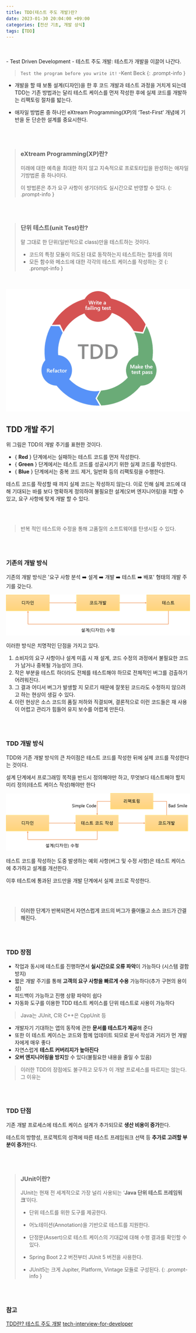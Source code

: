 ```yaml
---
title: TDD(테스트 주도 개발)란?
date: 2023-01-30 20:04:00 +09:00
categories: [전산 기초, 개발 상식]
tags: [TDD]
---
```

<br>
<br>
- Test Driven Development
  - 테스트 주도 개발: 테스트가 개발을 이끌어 나간다.
  
  

> `Test the program before you write it!`
> -Kent Beck
{: .prompt-info }


- 개발을 할 때 보통 설계(디자인)을 한 후 코드 개발과 테스트 과정을 거치게 되는데 TDD는 기존 방법과는 달리 테스트 케이스를 먼저 작성한 후에 실제 코드를 개발하는 리팩토링 절차를 밟는다.


- 애자일 방법론 중 하나인 eXtream Programming(XP)의 ‘Test-First’ 개념에 기반을 둔 단순한 설계를 중요시한다.

<br>
<br>

> ### **eXtream Programming(XP)란?**
>
> 미래에 대한 예측을 최대한 하지 않고 지속적으로 프로토타입을 완성하는 애자일 기방법론 중 하나이다.
>
> 이 방법론은 추가 요구 사항이 생기더라도 실시간으로 반영할 수 있다.
{: .prompt-info }

<br>
<br>


> ### **단위 테스트(unit Test)란?**
>
> 말 그대로 한 단위(일반적으로 class)만을 테스트하는 것이다.
>
> - 코드의 특정 모듈이 의도된 대로 동작하는지 테스트하는 절차를 의미
> - 모든 함수와 메소드에 대한 각각의 테스트 케이스를 작성하는 것
{: .prompt-info }

<br>
<br>



<img src="/assets/img/cs/TDD-cycle.png">

## **TDD 개발 주기**

위 그림은 TDD의 개발 주기를 표현한 것이다.

- { **Red** } 단계에서는 실패하는 테스트 코드를 먼저 작성한다.
- { **Green** } 단계에서는 테스트 코드를 성공시키기 위한 실제 코드를 작성한다.
- { **Blue** } 단계에서는 중복 코드 제거, 일반화 등의 리팩토링을 수행한다.



테스트 코드를 작성할 때 까지 실제 코드는 작성하지 않는다. 이로 인해 실제 코드에 대해 기대되는 바를 보다 명확하게 정의하여 불필요한 설계(오버 엔지니어링)을 피할 수 있고, 요구 사항에 맞게 개발 할 수 있다.

<br>
<br>

> 반복 적인 테스트와 수정을 통해 고품질의 소프트웨어를 탄생시킬 수 있다.

<br>
<br>

### 기존의 개발 방식

기존의 개발 방식은 '요구 사항 분석 :arrow_right: 설계 :arrow_right: 개발 :arrow_right: 테스트 :arrow_right: 배포' 형태의 개발 주기를 갖는다.

<img src="/assets/img/cs/process.png">



이러한 방식은 치명적인 단점을 가지고 있다.

1. 소비자의 요구 사항이나 설계 미흡 시 재 설계, 코드 수정의 과정에서 불필요한 코드가 남거나 중복될 가능성이 크다.
2. 작은 부분을 테스트 하더라도 전체를 테스트해야 하므로 전체적인 버그를 검출하기 어려워진다.
3. 그 결과 어디서 버그가 발생할 지 모르기 때문에 잘못된 코드라도 수정하지 않으려고 하는 현상이 생길 수 있다.
4. 이런 현상은 소스 코드의 품질 저하와 직결되며, 결론적으로 이런 코드들은 재 사용이 어렵고 관리가 힘들어 유지 보수를 어렵게 만든다.


<br>
<br>


### TDD 개발 방식

TDD와 기존 개발 방식의 큰 차이점은 테스트 코드를 작성한 뒤에 실제 코드를 작성한다는 것이다.

설계 단계에서 프로그래밍 목적을 반드시 정의해야만 하고, 무엇보다 테스트해야 할지 미리 정의(테스트 케이스 작성)해야만 한다



<img src="/assets/img/cs/TDD_process.png">

테스트 코드를 작성하는 도중 발생하는 예외 사항(버그 및 수정 사항)은 테스트 케이스에 추가하고 설계를 개선한다.

이후 테스트에 통과된 코드만을 개발 단계에서 실제 코드로 작성한다.

<br>
<br>

>  **이러한 단계가 반복되면서 자연스럽게 코드의 버그가 줄어들고 소스 코드가 간결해진다.**

<br>
<br>



### TDD 장점

- 작업과 동시에 테스트를 진행하면서 **실시간으로 오류 파악**이 가능하다 (시스템 결함 방지)
- 짧은 개발 주기를 통해 **고객의 요구 사항을 빠르게 수용** 가능하다(추가 구현의 용이성)
- 피드백이 가능하고 진행 상황 파악이 쉽다
- 자동화 도구를 이용한 TDD 테스트 케이스를 단위 테스트로 사용이 가능하다

> Java는 JUnit, C와 C++은 CppUnit 등

- 개발자기 기대하는 앱의 동작에 관한 **문서를 테스트가 제공**해 준다
- 또한 이 테스트 케이스는 코드와 함께 업데이트 되므로 문서 작성과 거리가 먼 개발자에게 매우 좋다
- 자연스럽게 **테스트 커버리지가 높아진다**
- **오버 엔지니어링을 방지**할 수 있다(불필요한 내용을 줄일 수 있음)



> 이러한 TDD의 장점에도 불구하고 모두가 이 개발 프로세스를 따르지는 않는다. 그 이유는

<br>
<br>

### TDD 단점

기존 개발 프로세스에 테스트 케이스 설계가 추가되므로 **생산 비용이 증가**한다.

테스트의 방향성, 프로젝트의 성격에 따른 테스트 프레임워크 선택 등 **추가로 고려할 부분이 증가**한다.


<br>
<br>


> ### JUnit이란?
>
> JUnit는 현재 전 세계적으로 가장 널리 사용되는 ‘**Java 단위 테스트 프레임워크**’이다.
>
> - 단위 테스트를 위한 도구를 제공한다.
>
> - 어노테이션(Annotation)을 기반으로 테스트를 지원한다.
>
> - 단정문(Assert)으로 테스트 케이스의 기대값에 대해 수행 결과를 확인할 수 있다.
>
> - Spring Boot 2.2 버전부터 JUnit 5 버전을 사용한다.
>
> - JUnit5는 크게 Jupiter, Platform, Vintage 모듈로 구성된다.
{: .prompt-info }

<br>
<br>


### 참고
[TDD란? 테스트 주도 개발](https://hanamon.kr/tdd%EB%9E%80-%ED%85%8C%EC%8A%A4%ED%8A%B8-%EC%A3%BC%EB%8F%84-%EA%B0%9C%EB%B0%9C/)
[tech-interview-for-developer](https://github.com/gyoogle/tech-interview-for-developer/blob/master/Computer%20Science/Software%20Engineering/TDD(Test%20Driven%20Development).md)

